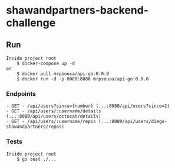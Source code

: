 # shawandpartners-backend-challenge

## Run
    Inside project root
        $ docker-compose up -d
    or
        $ docker pull mrpsousa/api-go:0.0.0
        $ docker run -d -p 8080:8080 mrpsousa/api-go:0.0.0

### Endpoints
    - GET - /api/users?since={number} (...:8080/api/users?since=2) 
    - GET - /api/users/:username/details (...:8080/api/users/octocat/details)
    - GET - /api/users/:username/repos (...:8080/api/users/diego-shawandpartners/repos)

### Tests
    Inside project root
        $ go test ./...
